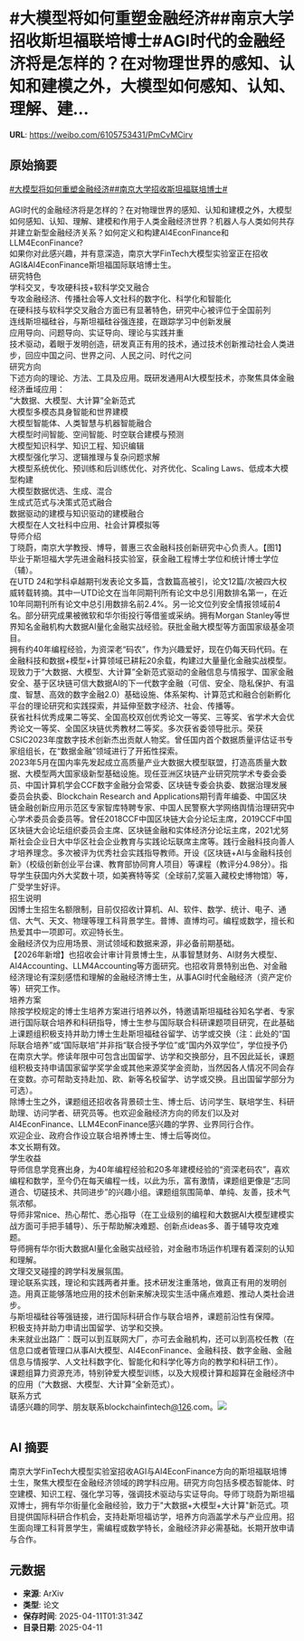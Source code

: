 # #大模型将如何重塑金融经济##南京大学招收斯坦福联培博士#AGI时代的金融经济将是怎样的？在对物理世界的感知、认知和建模之外，大模型如何感知、认知、理解、建...

**URL**: https://weibo.com/6105753431/PmCvMCirv

## 原始摘要

<a href="https://m.weibo.cn/search?containerid=231522type%3D1%26t%3D10%26q%3D%23%E5%A4%A7%E6%A8%A1%E5%9E%8B%E5%B0%86%E5%A6%82%E4%BD%95%E9%87%8D%E5%A1%91%E9%87%91%E8%9E%8D%E7%BB%8F%E6%B5%8E%23&amp;extparam=%23%E5%A4%A7%E6%A8%A1%E5%9E%8B%E5%B0%86%E5%A6%82%E4%BD%95%E9%87%8D%E5%A1%91%E9%87%91%E8%9E%8D%E7%BB%8F%E6%B5%8E%23" data-hide=""><span class="surl-text">#大模型将如何重塑金融经济#</span></a><a href="https://m.weibo.cn/search?containerid=231522type%3D1%26t%3D10%26q%3D%23%E5%8D%97%E4%BA%AC%E5%A4%A7%E5%AD%A6%E6%8B%9B%E6%94%B6%E6%96%AF%E5%9D%A6%E7%A6%8F%E8%81%94%E5%9F%B9%E5%8D%9A%E5%A3%AB%23&amp;extparam=%23%E5%8D%97%E4%BA%AC%E5%A4%A7%E5%AD%A6%E6%8B%9B%E6%94%B6%E6%96%AF%E5%9D%A6%E7%A6%8F%E8%81%94%E5%9F%B9%E5%8D%9A%E5%A3%AB%23" data-hide=""><span class="surl-text">#南京大学招收斯坦福联培博士#</span></a><br><br>AGI时代的金融经济将是怎样的？在对物理世界的感知、认知和建模之外，大模型如何感知、认知、理解、建模和作用于人类金融经济世界？机器人与人类如何共存并建立新型金融经济关系？如何定义和构建AI4EconFinance和LLM4EconFinance?<br>如果你对此感兴趣，并有意深造，南京大学FinTech大模型实验室正在招收AGI&amp;AI4EconFinance斯坦福国际联培博士生。<br>研究特色<br>学科交叉，专攻硬科技+软科学交叉融合<br>专攻金融经济、传播社会等人文社科的数字化、科学化和智能化<br>在硬科技与软科学交叉融合方面已有显著特色，研究中心被评位于全国前列<br>连线斯坦福硅谷，与斯坦福硅谷强连接，在跟踪学习中创新发展<br>应用导向、问题导向、实证导向、理论与实践并重<br>技术驱动，着眼于发明创造，研发真正有用的技术，通过技术创新推动社会人类进步，回应中国之问、世界之问、人民之问、时代之问<br>研究方向<br>下述方向的理论、方法、工具及应用。既研发通用AI大模型技术，亦聚焦具体金融经济垂域应用：<br>“大数据、大模型、大计算”全新范式<br>大模型多模态具身智能和世界建模<br>大模型智能体、人类智慧与机器智能融合<br>大模型时间智能、空间智能、时空联合建模与预测<br>大模型知识科学、知识工程、知识编辑<br>大模型强化学习、逻辑推理与复杂问题求解<br>大模型系统优化、预训练和后训练优化、对齐优化、Scaling Laws、低成本大模型构建<br>大模型数据优选、生成、混合<br>生成式范式与决策式范式融合<br>数据驱动的建模与知识驱动的建模融合<br>大模型在人文社科中应用、社会计算模拟等<br>导师介绍<br>丁晓蔚，南京大学教授、博导，普惠三农金融科技创新研究中心负责人。【图1】<br>毕业于斯坦福大学先进金融科技实验室，获金融工程博士学位和统计博士学位（辅）。<br>在UTD 24和学科卓越期刊发表论文多篇，含数篇高被引，论文12篇/次被四大权威转载转摘。其中一UTD论文在当年同期刊所有论文中总引用数排名第一，在近10年同期刊所有论文中总引用数排名前2.4%。另一论文位列安全情报领域前4名。部分研究成果被微软和华尔街投行等借鉴或采纳。拥有Morgan Stanley等世界知名金融机构大数据AI量化金融实战经验。获批金融大模型等方面国家级基金项目。<br>拥有约40年编程经验，为资深老“码农”，作为兴趣爱好，现在仍每天码代码。在金融科技和数据+模型+计算领域已耕耘20余载，构建过大量量化金融实战模型。现致力于“大数据、大模型、大计算”全新范式驱动的金融信息与情报学、国家金融安全、基于区块链可信大数据AI的下一代数字金融（可信、安全、隐私保护、有温度、智慧、高效的数字金融2.0）基础设施、体系架构、计算范式和融合创新孵化平台的理论研究和实践探索，并延伸至数字经济、社会、传播等。<br>获省社科优秀成果二等奖、全国高校双创优秀论文一等奖、三等奖、省学术大会优秀论文一等奖、全国区块链优秀教材二等奖。多次获省委领导批示。荣获CSIC2023年度数字技术创新杰出贡献人物奖。曾任国内首个数据质量评估证书专家组组长，在“数据金融”领域进行了开拓性探索。<br>2023年5月在国内率先发起成立高质量产业大数据大模型联盟，打造高质量大数据、大模型两大国家级新型基础设施。现任亚洲区块链产业研究院学术专委会委员、中国计算机学会CCF数字金融分会常委、区块链专委会执委、数据治理发展委员会执委、Blockchain Research and Applications期刊青年编委、中国区块链金融创新应用示范区专家智库特聘专家、中国人民警察大学网络舆情治理研究中心学术委员会委员等。曾任2018CCF中国区块链大会分论坛主席，2019CCF中国区块链大会论坛组织委员会主席、区块链金融和实体经济分论坛主席，2021尤努斯社会企业日大中华区社会企业教育与实践论坛联席主席等。践行金融科技向善人才培养理念。多次被评为优秀社会实践指导教师。开设《区块链+AI与金融科技创新》（校级创新创业平台课、教育部协同育人项目）等课程（教评分4.98分）。指导学生获国内外大奖数十项，如美赛特等奖（全球前7,奖匾入藏校史博物馆）等，广受学生好评。<br>招生说明<br>因博士生招生名额限制，目前仅招收计算机、AI、软件、数学、统计、电子、通信、大气、天文、物理等理工科背景学生。普博、直博均可。编程或数学，擅长和热爱其中一项即可。欢迎特长生。<br>金融经济仅为应用场景、测试领域和数据来源，非必备前期基础。<br>【2026年新增】也招收会计审计背景博士生，从事智慧财务、AI财务大模型、AI4Accounting、LLM4Accounting等方面研究。也招收背景特别出色、对金融经济理论有深刻感悟和理解的金融经济博士生，从事AGI时代金融经济（资产定价等）研究工作。<br>培养方案<br>除按学校规定的博士生培养方案进行培养以外，特邀请斯坦福硅谷知名学者、专家进行国际联合培养和科研指导，博士生参与国际联合科研课题项目研究，在此基础上课题组积极支持并助力博士生赴斯坦福硅谷留学、访学或交换（注：此处的“国际联合培养”或“国际联培”并非指“联合授予学位”或“国内外双学位”，学位授予仍在南京大学。修读年限中可包含出国留学、访学和交换部分，且不因此延长，课题组积极支持申请国家留学奖学金或其他来源奖学金资助，当然因各人情况不同会存在变数。亦可帮助支持赴加、欧、新等名校留学、访学或交换。且出国留学部分为可选）。<br>除博士生之外，课题组还招收各背景硕士生、博士后、访问学生、联培学生、科研助理、访问学者、研究员等。也欢迎金融经济方向的师友们以及对AI4EconFinance、LLM4EconFinance感兴趣的学界、业界同行合作。<br>欢迎企业、政府合作设立联合培养博士生、博士后等岗位。<br>本文长期有效。<br>学生收益<br>导师信息学竞赛出身，为40年编程经验和20多年建模经验的“资深老码农”，喜欢编程和数学，至今仍在每天编程一线，以此为乐，富有激情，课题组更像是“志同道合、切磋技术、共同进步”的兴趣小组。课题组氛围简单、单纯、友善，技术气氛浓郁。<br>导师非常nice、热心帮忙、悉心指导（在工业级别的编程和大数据AI大模型建模实战方面可手把手辅导）、乐于帮助解决难题、创新点ideas多、善于辅导攻克难题。<br>导师拥有华尔街大数据AI量化金融实战经验，对金融市场运作机理有着深刻的认知和理解。<br>文理交叉碰撞的跨学科发展氛围。<br>理论联系实践，理论和实践两者并重。技术研发注重落地，做真正有用的发明创造。用真正能够落地应用的技术创新来解决现实生活中痛点难题、推动人类社会进步。<br>与斯坦福硅谷等强链接，进行国际科研合作与联合培养，课题前沿性有保障。<br>积极支持并助力申请出国留学、访学和交换。<br>未来就业出路广：既可以到互联网大厂，亦可去金融机构，还可以到高校任教（在信息口或者管理口从事AI大模型、AI4EconFinance、金融科技、数字金融、金融信息与情报学、人文社科数字化、智能化和科学化等方向的教学和科研工作）。<br>课题组算力资源充沛，特别钟爱大模型训练，以及大规模计算和超算在金融经济中的应用（“大数据、大模型、大计算”全新范式）。<br>联系方式<br>请感兴趣的同学、朋友联系blockchainfintech<a href="https://weibo.com/n/126">@126</a>.com。<img style="" src="https://tvax1.sinaimg.cn/large/006Fd7o3gy1i0brpdni5uj311u07ognm.jpg" referrerpolicy="no-referrer"><br><br>

## AI 摘要

南京大学FinTech大模型实验室招收AGI与AI4EconFinance方向的斯坦福联培博士生，聚焦大模型在金融经济领域的跨学科应用。研究方向包括多模态智能体、时空建模、知识工程、强化学习等，强调技术驱动与实证导向。导师丁晓蔚为斯坦福双博士，拥有华尔街量化金融经验，致力于"大数据+大模型+大计算"新范式。项目提供国际科研合作机会，支持赴斯坦福访学，培养方向涵盖学术与产业应用。招生面向理工科背景学生，需编程或数学特长，金融经济非必需基础。长期开放申请与合作。

## 元数据

- **来源**: ArXiv
- **类型**: 论文
- **保存时间**: 2025-04-11T01:31:34Z
- **目录日期**: 2025-04-11

